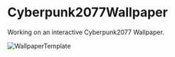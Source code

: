 # Cyberpunk2077Wallpaper

Working on an interactive Cyberpunk2077 Wallpaper.

![WallpaperTemplate](https://i.imgur.com/NhR4y4H.jpg)
